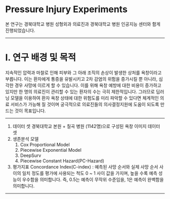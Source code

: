 # Pressure Injury Experiments

본 연구는 경북대학교 병원 성형외과 의료진과 경북대학교 병원 인공지능 센터와 함게 진행되었습니다.

----

# I. 연구 배경 및 목적

지속적인 압력과 마찰로 인해 피부와 그 아래 조직의 손상이 발생한 상처를 욕창이라고 부릅니다.
이는 환자에게 통증을 유발시키고 2차 감염의 위험을 증가시킬 뿐 아니라, 심각한 경우 사망에 이르게 할 수 있습니다.
이를 위해 욕창 예방에 대한 비용이 증가하고 있지만 한 명의 의료진이 관리할 수 있는 환자의 수는 극히 제한적입니다.
그러므로 딥러닝 모델을 이용하여 환자 욕창 상태에 대한 위험도를 미리 파악할 수 있다면 체계적인 의료 서비스가 가능해 질 것이며
궁극적으로 의료진들의 의사결정지원에 도움이 되도록 만드는 것이 목표입니다.

---

1. 데이터 셋
   경북대학교 본원 + 칠곡 병원 (1142명)으로 구성된 욕창 이미지 데이터 셋
2. 생존분석 모델
   1) Cox Proportional Model
   2) Piecewise Exponential Model
   3) DeepSurv
   4) Piecewise Constant Hazard(PC-Hazard)
3. 평가지표
   Concordance Index(C-index) : 예측된 사망 순서와 실제 사망 순서 사이의 일치 정도를 평가에 사용되는 척도
   0 ~ 1 사이 값을 가지며, 높을 수록 예측 성능이 우수함을 의미합니다.
   즉, 0.5는 예측이 무작위 수준임을, 1은 예측이 완벽함을 의미합니다.
---
